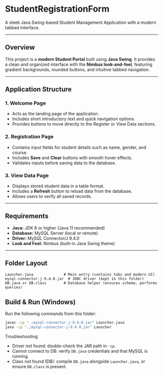 # StudentRegistrationForm 
A sleek Java Swing-based Student Management Application with a modern tabbed interface.

---

## Overview
This project is a **modern Student Portal** built using **Java Swing**. It provides a clean and organized interface with the **Nimbus look-and-feel**, featuring gradient backgrounds, rounded buttons, and intuitive tabbed navigation.

---

## Application Structure

### 1. Welcome Page
- Acts as the landing page of the application.  
- Includes short introductory text and quick navigation options.  
- Provides buttons to move directly to the Register or View Data sections.  

### 2. Registration Page
- Contains input fields for student details such as name, gender, and course.  
- Includes **Save** and **Clear** buttons with smooth hover effects.  
- Validates inputs before saving data to the database.  

### 3. View Data Page
- Displays stored student data in a table format.  
- Includes a **Refresh** button to reload data from the database.  
- Allows users to verify all saved records.  

---

## Requirements

- **Java:** JDK 8 or higher (Java 11 recommended)  
- **Database:** MySQL Server (local or remote)  
- **Driver:** MySQL Connector/J 9.4.0  
- **Look and Feel:** Nimbus (built-in Java Swing theme)  

---
## Folder Layout
```
Launcher.java              # Main entry (contains tabs and modern UI)
mysql-connector-j-9.4.0.jar  # JDBC driver (kept in this folder)
DB.java or DB.class        # Database helper (ensures schema, performs queries)
```

## Build & Run (Windows)
Run the following commands from this folder:

```bat
javac -cp ".;mysql-connector-j-9.4.0.jar" Launcher.java
java -cp ".;mysql-connector-j-9.4.0.jar" Launcher
```
 Troubleshooting
- Driver not found: double-check the JAR path in `-cp`.
- Cannot connect to DB: verify `DB.java` credentials and that MySQL is running.
- Class not found (DB): compile `DB.java` alongside `Launcher.java`, or ensure `DB.class` is present.

